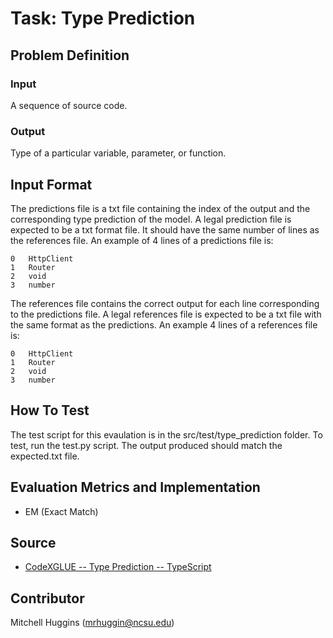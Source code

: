 # Task: Type Prediction

## Problem Definition

### Input

A sequence of source code.

### Output

Type of a particular variable, parameter, or function.

## Input Format

The predictions file is a txt file containing the index of the output and the corresponding type prediction of the model. A legal prediction file is expected to be a txt format file. It should have the same number of lines as the references file. An example of 4 lines of a predictions file is:
```
0	HttpClient
1	Router
2	void
3	number
```

The references file contains the correct output for each line corresponding to the predictions file. A legal references file is expected to be a txt file with the same format as the predictions. An example 4 lines of a references file is:
```
0	HttpClient
1	Router
2	void
3	number
```

## How To Test
The test script for this evaulation is in the src/test/type_prediction folder. To test, run the test.py script. The output produced should match the expected.txt file.

## Evaluation Metrics and Implementation

- EM (Exact Match)

## Source

- [CodeXGLUE -- Type Prediction -- TypeScript](https://github.com/microsoft/CodeXGLUE/blob/main/Code-Code/TypePrediction-TypeScript/evaluator/evaluator.py)

## Contributor

Mitchell Huggins (mrhuggin@ncsu.edu) 
